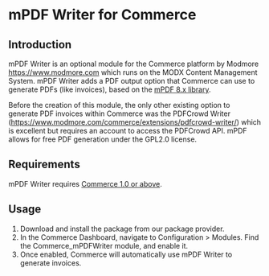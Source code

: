 mPDF Writer for Commerce
==

Introduction
--
mPDF Writer is an optional module for the Commerce platform by Modmore https://www.modmore.com which runs on the MODX Content Management System.
mPDF Writer adds a PDF output option that Commerce can use to generate PDFs (like invoices), based on the [mPDF 8.x library](https://mpdf.github.io/).

Before the creation of this module, the only other existing option to generate PDF invoices within Commerce was the PDFCrowd Writer (https://www.modmore.com/commerce/extensions/pdfcrowd-writer/) which is excellent but requires an account to access the PDFCrowd API.
mPDF allows for free PDF generation under the GPL2.0 license.

Requirements
--
mPDF Writer requires [Commerce 1.0 or above](https://www.modmore.com/commerce/).

Usage
--
1. Download and install the package from our package provider.
2. In the Commerce Dashboard, navigate to Configuration > Modules. Find the Commerce_mPDFWriter module, and enable it.
3. Once enabled, Commerce will automatically use mPDF Writer to generate invoices.
